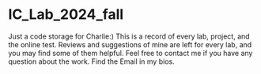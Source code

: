 # IC_Lab_2024_fall
Just a code storage for Charlie:)
This is a record of every lab, project, and the online test. Reviews and suggestions of mine are left for every lab, and you may find some of them helpful. Feel free to contact me if you have any question about the work. Find the Email in my bios.
